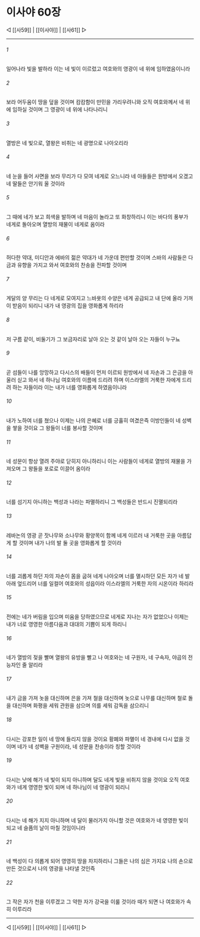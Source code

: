 ﻿# 이사야 60장

◁ [[사59]] | [[이사야]] | [[사61]] ▷
***

###### 1
일어나라 빛을 발하라 이는 네 빛이 이르렀고 여호와의 영광이 네 위에 임하였음이니라

###### 2
보라 어두움이 땅을 덮을 것이며 캄캄함이 만민을 가리우려니와 오직 여호와께서 네 위에 임하실 것이며 그 영광이 네 위에 나타나리니

###### 3
열방은 네 빛으로, 열왕은 비취는 네 광명으로 나아오리라

###### 4
네 눈을 들어 사면을 보라 무리가 다 모여 네게로 오느니라 네 아들들은 원방에서 오겠고 네 딸들은 안기워 올 것이라

###### 5
그 때에 네가 보고 희색을 발하며 네 마음이 놀라고 또 화창하리니 이는 바다의 풍부가 네게로 돌아오며 열방의 재물이 네게로 옴이라

###### 6
허다한 약대, 미디안과 에바의 젊은 약대가 네 가운데 편만할 것이며 스바의 사람들은 다 금과 유향을 가지고 와서 여호와의 찬송을 전파할 것이며

###### 7
게달의 양 무리는 다 네게로 모여지고 느바욧의 수양은 네게 공급되고 내 단에 올라 기꺼이 받음이 되리니 내가 내 영광의 집을 영화롭게 하리라

###### 8
저 구름 같이, 비둘기가 그 보금자리로 날아 오는 것 같이 날아 오는 자들이 누구뇨

###### 9
곧 섬들이 나를 앙망하고 다시스의 배들이 먼저 이르되 원방에서 네 자손과 그 은금을 아울러 싣고 와서 네 하나님 여호와의 이름에 드리려 하며 이스라엘의 거룩한 자에게 드리려 하는 자들이라 이는 내가 너를 영화롭게 하였음이니라

###### 10
내가 노하여 너를 쳤으나 이제는 나의 은혜로 너를 긍휼히 여겼은즉 이방인들이 네 성벽을 쌓을 것이요 그 왕들이 너를 봉사할 것이며

###### 11
네 성문이 항상 열려 주야로 닫히지 아니하리니 이는 사람들이 네게로 열방의 재물을 가져오며 그 왕들을 포로로 이끌어 옴이라

###### 12
너를 섬기지 아니하는 백성과 나라는 파멸하리니 그 백성들은 반드시 진멸되리라

###### 13
레바논의 영광 곧 잣나무와 소나무와 황양목이 함께 네게 이르러 내 거룩한 곳을 아름답게 할 것이며 내가 나의 발 둘 곳을 영화롭게 할 것이라

###### 14
너를 괴롭게 하던 자의 자손이 몸을 굽혀 네게 나아오며 너를 멸시하던 모든 자가 네 발 아래 엎드리어 너를 일컬어 여호와의 성읍이라 이스라엘의 거룩한 자의 시온이라 하리라

###### 15
전에는 네가 버림을 입으며 미움을 당하였으므로 네게로 지나는 자가 없었으나 이제는 내가 너로 영영한 아름다움과 대대의 기쁨이 되게 하리니

###### 16
네가 열방의 젖을 빨며 열왕의 유방을 빨고 나 여호와는 네 구원자, 네 구속자, 야곱의 전능자인 줄 알리라

###### 17
내가 금을 가져 놋을 대신하며 은을 가져 철을 대신하며 놋으로 나무를 대신하며 철로 돌을 대신하며 화평을 세워 관원을 삼으며 의를 세워 감독을 삼으리니

###### 18
다시는 강포한 일이 네 땅에 들리지 않을 것이요 황폐와 파멸이 네 경내에 다시 없을 것이며 네가 네 성벽을 구원이라, 네 성문을 찬송이라 칭할 것이라

###### 19
다시는 낮에 해가 네 빛이 되지 아니하며 달도 네게 빛을 비취지 않을 것이요 오직 여호와가 네게 영영한 빛이 되며 네 하나님이 네 영광이 되리니

###### 20
다시는 네 해가 지지 아니하며 네 달이 물러가지 아니할 것은 여호와가 네 영영한 빛이 되고 네 슬픔의 날이 마칠 것임이니라

###### 21
네 백성이 다 의롭게 되어 영영히 땅을 차지하리니 그들은 나의 심은 가지요 나의 손으로 만든 것으로서 나의 영광을 나타낼 것인즉

###### 22
그 작은 자가 천을 이루겠고 그 약한 자가 강국을 이룰 것이라 때가 되면 나 여호와가 속히 이루리라

***
◁ [[사59]] | [[이사야]] | [[사61]] ▷